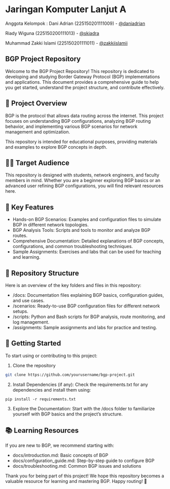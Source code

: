 # Jaringan Komputer Lanjut A
Anggota Kelompok :
Dani Adrian (225150201111009) - [@daniadrian](https://github.com/daniadrian) 

Riady Wiguna (225150200111013) - [@skiadra](https://github.com/Skiadra)

Muhammad Zakki Islami (225150201111011) - [@zakkiislamii](https://github.com/zakkiislamii)

## BGP Project Repository
Welcome to the BGP Project Repository! This repository is dedicated to developing and studying Border Gateway Protocol (BGP) implementations and applications. This document provides a comprehensive guide to help you get started, understand the project structure, and contribute effectively.

## 📖 Project Overview
BGP is the protocol that allows data routing across the internet. This project focuses on understanding BGP configurations, analyzing BGP routing behavior, and implementing various BGP scenarios for network management and optimization.

This repository is intended for educational purposes, providing materials and examples to explore BGP concepts in depth.

## 🧑‍🏫 Target Audience
This repository is designed with students, network engineers, and faculty members in mind. Whether you are a beginner exploring BGP basics or an advanced user refining BGP configurations, you will find relevant resources here.

## 🌟 Key Features
- Hands-on BGP Scenarios: Examples and configuration files to simulate BGP in different network topologies.
- BGP Analysis Tools: Scripts and tools to monitor and analyze BGP routes.
- Comprehensive Documentation: Detailed explanations of BGP concepts, configurations, and common troubleshooting techniques.
- Sample Assignments: Exercises and labs that can be used for teaching and learning.

## 📁 Repository Structure
Here is an overview of the key folders and files in this repository:
- /docs: Documentation files explaining BGP basics, configuration guides, and use cases.
- /scenarios: Ready-to-use BGP configuration files for different network setups.
- /scripts: Python and Bash scripts for BGP analysis, route monitoring, and log management.
- /assignments: Sample assignments and labs for practice and testing.

## 🚀 Getting Started
To start using or contributing to this project:

1. Clone the repository
```bash
git clone https://github.com/yourusername/bgp-project.git
```

2. Install Dependencies (if any): Check the requirements.txt for any dependencies and install them using:
```
pip install -r requirements.txt
```

3. Explore the Documentation: Start with the /docs folder to familiarize yourself with BGP basics and the project’s structure.

## 📚 Learning Resources
If you are new to BGP, we recommend starting with:
- docs/introduction.md: Basic concepts of BGP
- docs/configuration_guide.md: Step-by-step guide to configure BGP
- docs/troubleshooting.md: Common BGP issues and solutions

Thank you for being part of this project! We hope this repository becomes a valuable resource for learning and mastering BGP. Happy routing! 🎉
